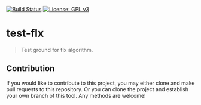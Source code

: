[![Build Status](https://travis-ci.com/jcs-elpa/test-flx.svg?branch=master)](https://travis-ci.com/jcs-elpa/test-flx)
[![License: GPL v3](https://img.shields.io/badge/License-GPL%20v3-blue.svg)](https://www.gnu.org/licenses/gpl-3.0)

# test-flx
> Test ground for flx algorithm.

## Contribution

If you would like to contribute to this project, you may either
clone and make pull requests to this repository. Or you can
clone the project and establish your own branch of this tool.
Any methods are welcome!
